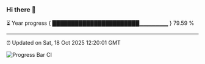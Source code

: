 ### Hi there 👋

⏳ Year progress { ███████████████████████▁▁▁▁▁▁▁ } 79.59 %

---

⏰ Updated on Sat, 18 Oct 2025 12:20:01 GMT

![Progress Bar CI](https://github.com/Shyam-Makwana/GitHub-Actions-Demo/workflows/Progress%20Bar%20CI/badge.svg)
